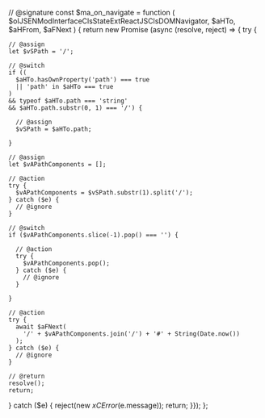 // @signature
const $ma_on_navigate = function (
  $oIJSENModInterfaceClsStateExtReactJSClsDOMNavigator,
  $aHTo,
  $aHFrom,
  $aFNext
) {
  return new Promise (async (resolve, reject) => {
  try {
    
    // @assign
    let $vSPath = '/';
    
    // @switch
    if ((
      $aHTo.hasOwnProperty('path') === true
      || 'path' in $aHTo === true
    )
    && typeof $aHTo.path === 'string'
    && $aHTo.path.substr(0, 1) === '/') {
    
      // @assign
      $vSPath = $aHTo.path;
    
    }
    
    // @assign
    let $vAPathComponents = [];
    
    // @action
    try {
      $vAPathComponents = $vSPath.substr(1).split('/');
    } catch ($e) {
      // @ignore
    }
    
    // @switch
    if ($vAPathComponents.slice(-1).pop() === '') {
    
      // @action
      try {
        $vAPathComponents.pop();
      } catch ($e) {
        // @ignore
      }
    
    }
    
    // @action
    try {
      await $aFNext(
        '/' + $vAPathComponents.join('/') + '#' + String(Date.now())
      );
    } catch ($e) {
      // @ignore
    }
    
    // @return
    resolve();
    return;
    
  } catch ($e) {
    reject(new $xCError($e.message));
    return;
  }});
};
